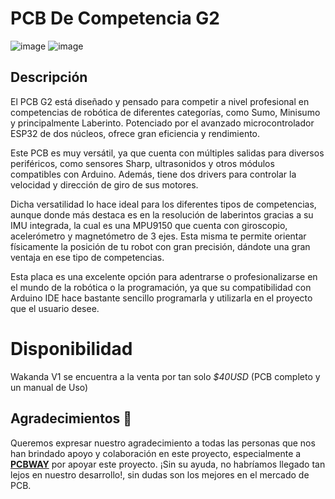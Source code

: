 # PCB De Competencia G2

![image](https://github.com/BoverGroup/PCB_G2_LAB/assets/144978109/7362ec8b-da57-405a-bc33-02468205c5bc)
![image](https://github.com/BoverGroup/PCB_G2_LAB/assets/144978109/5731d00a-6bfa-4017-8390-3561e3faa621)

## Descripción

El PCB G2 está diseñado y pensado para competir a nivel profesional en competencias de robótica de diferentes categorías, como Sumo, Minisumo y principalmente Laberinto. Potenciado por el avanzado microcontrolador ESP32 de dos núcleos, ofrece gran eficiencia y rendimiento.

Este PCB es muy versátil, ya que cuenta con múltiples salidas para diversos periféricos, como sensores Sharp, ultrasonidos y otros módulos compatibles con Arduino. Además, tiene dos drivers para controlar la velocidad y dirección de giro de sus motores.

Dicha versatilidad lo hace ideal para los diferentes tipos de competencias, aunque donde más destaca es en la resolución de laberintos gracias a su IMU integrada, la cual es una MPU9150 que cuenta con giroscopio, acelerómetro y magnetómetro de 3 ejes. Esta misma te permite orientar físicamente la posición de tu robot con gran precisión, dándote una gran ventaja en ese tipo de competencias.

Esta placa es una excelente opción para adentrarse o profesionalizarse en el mundo de la robótica o la programación, ya que su compatibilidad con Arduino IDE hace bastante sencillo programarla y utilizarla en el proyecto que el usuario desee.

# Disponibilidad
Wakanda V1 se encuentra a la venta por tan solo *$40USD* (PCB completo y un manual de Uso)

## Agradecimientos 🙌

Queremos expresar nuestro agradecimiento a todas las personas que nos han brindado apoyo y colaboración en este proyecto, especialmente a **<a href="https://www.pcbway.com" target="blank">PCBWAY</a>** por apoyar este proyecto. ¡Sin su ayuda, no habríamos llegado tan lejos en nuestro desarrollo!, sin dudas son los mejores en el mercado de PCB.
